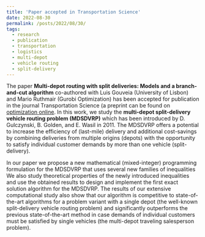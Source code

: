 ```yaml
---
title: 'Paper accepted in Transportation Science'
date: 2022-08-30
permalink: /posts/2022/08/30/
tags:
  - research
  - publication
  - transportation
  - logistics
  - multi-depot
  - vehicle routing
  - split-delivery
---
```


The paper **Multi-depot routing with split deliveries: Models and a branch-and-cut algorithm** co-authored with Luis Gouveia (University of Lisbon) and Mario Ruthmair (Gurobi Optimization) has been accepted for publication in the journal Transportation Science (a preprint can be found on [optimization online](https://optimization-online.org/2021/10/8658/). In this work, we study the **multi-depot split-delivery vehicle routing problem (MDSDVRP)** which has been introduced by D. Gulczynski, B. Golden, and E. Wasil in 2011. The MDSDVRP offers a potential to increase the efficiency of (last-mile) delivery and additional cost-savings by combining deliveries from multiple origins (depots) with the opportunity to satisfy individual customer demands by more than one vehicle (split-delivery). 

In our paper we propose a new mathematical (mixed-integer) programming formulation for the MDSDVRP that uses several new families of inequalities We also study theoretical properties of the newly introduced inequalities and use the obtained results to design and implement the first exact solution algorithm for the MDSDVRP. The results of our extensive computational study also show that our algorithm is competitive to state-of-the-art algorithms for a problem variant with a single depot (the well-known split-delivery vehicle routing problem) and significantly outperforms the previous state-of-the-art method in case demands of individual customers must be satisfied by single vehicles (the multi-depot traveling salesperson problem). 



